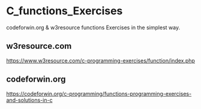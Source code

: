 # C_functions_Exercises
codeforwin.org &amp; w3resource functions Exercises in the simplest way.

## w3resource.com
https://www.w3resource.com/c-programming-exercises/function/index.php

## codeforwin.org
https://codeforwin.org/c-programming/functions-programming-exercises-and-solutions-in-c


